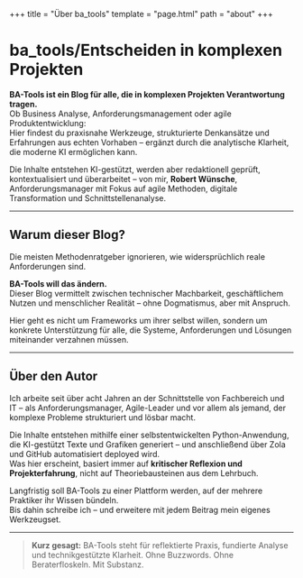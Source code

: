 +++
title = "Über ba_tools"
template = "page.html"
path = "about"
+++

# ba_tools/Entscheiden in komplexen Projekten

**BA-Tools ist ein Blog für alle, die in komplexen Projekten Verantwortung tragen.**  
Ob Business Analyse, Anforderungsmanagement oder agile Produktentwicklung:  
Hier findest du praxisnahe Werkzeuge, strukturierte Denkansätze und Erfahrungen aus echten Vorhaben – ergänzt durch die analytische Klarheit, die moderne KI ermöglichen kann.

Die Inhalte entstehen KI-gestützt, werden aber redaktionell geprüft, kontextualisiert und überarbeitet – von mir, **Robert Wünsche**, Anforderungsmanager mit Fokus auf agile Methoden, digitale Transformation und Schnittstellenanalyse.

---

## Warum dieser Blog?

Die meisten Methodenratgeber ignorieren, wie widersprüchlich reale Anforderungen sind.

**BA-Tools will das ändern.**  
Dieser Blog vermittelt zwischen technischer Machbarkeit, geschäftlichem Nutzen und menschlicher Realität – ohne Dogmatismus, aber mit Anspruch.

Hier geht es nicht um Frameworks um ihrer selbst willen, sondern um konkrete Unterstützung für alle, die Systeme, Anforderungen und Lösungen miteinander verzahnen müssen.

---

## Über den Autor

Ich arbeite seit über acht Jahren an der Schnittstelle von Fachbereich und IT – als Anforderungsmanager, Agile-Leader und vor allem als jemand, der komplexe Probleme strukturiert und lösbar macht.

Die Inhalte entstehen mithilfe einer selbstentwickelten Python-Anwendung, die KI-gestützt Texte und Grafiken generiert – und anschließend über Zola und GitHub automatisiert deployed wird.  
Was hier erscheint, basiert immer auf **kritischer Reflexion und Projekterfahrung**, nicht auf Theoriebausteinen aus dem Lehrbuch.

Langfristig soll BA-Tools zu einer Plattform werden, auf der mehrere Praktiker ihr Wissen bündeln.  
Bis dahin schreibe ich – und erweitere mit jedem Beitrag mein eigenes Werkzeugset.

---

> **Kurz gesagt:** BA-Tools steht für reflektierte Praxis, fundierte Analyse und technikgestützte Klarheit. Ohne Buzzwords. Ohne Beraterfloskeln. Mit Substanz.
